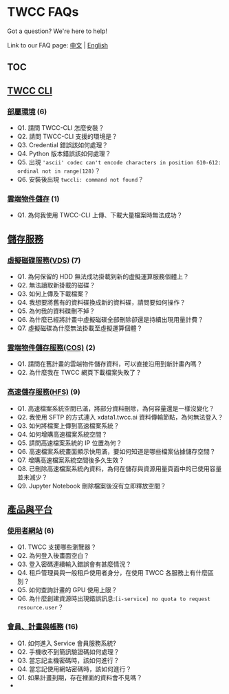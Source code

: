 # TWCC FAQs

Got a question? We're here to help!

Link to our FAQ page: 
[中文](https://man.twcc.ai/@twccdocs/faq-zh) | [English](https://man.twcc.ai/@twccdocs/faq-en)

## TOC

## [TWCC CLI](TWCC%20CLI)
### [部屬環境](TWCC%20CLI/部屬環境.md) (6) 
- Q1. 請問 TWCC-CLI 怎麼安裝？
- Q2. 請問 TWCC-CLI 支援的環境是？
- Q3. Credential 錯誤該如何處理？
- Q4. Python 版本錯誤該如何處理？
- Q5. 出現 `'ascii' codec can't encode characters in position 610-612: ordinal not in range(128)`？
- Q6. 安裝後出現 `twccli: command not found`？
### [雲端物件儲存](TWCC%20CLI/雲端物件儲存.md) (1) 
- Q1. 為何我使用 TWCC-CLI 上傳、下載大量檔案時無法成功？
## [儲存服務](儲存服務)
### [虛擬磁碟服務(VDS)](儲存服務/虛擬磁碟服務(VDS).md) (7) 
- Q1. 為何保留的 HDD 無法成功掛載到新的虛擬運算服務個體上？
- Q2. 無法讀取新掛載的磁碟？
- Q3. 如何上傳及下載檔案？
- Q4. 我想要將舊有的資料碟換成新的資料碟，請問要如何操作？
- Q5. 為何我的資料碟刪不掉？
- Q6. 為什麼已經將計畫中虛擬磁碟全部刪除卻還是持續出現用量計費？
- Q7. 虛擬磁碟為什麼無法掛載至虛擬運算個體？
### [雲端物件儲存服務(COS)](儲存服務/雲端物件儲存服務(COS).md) (2) 
- Q1. 請問在舊計畫的雲端物件儲存資料，可以直接沿用到新計畫內嗎？
- Q2. 為什麼我在 TWCC 網頁下載檔案失敗了？
### [高速儲存服務(HFS)](儲存服務/高速儲存服務(HFS).md) (9) 
- Q1. 高速檔案系統空間已滿，將部分資料刪除，為何容量還是一樣沒變化？
- Q2. 我使用 SFTP 的方式連入 xdata1.twcc.ai 資料傳輸節點，為何無法登入？
- Q3. 如何將檔案上傳到高速檔案系統？
- Q4. 如何增購高速檔案系統空間？
- Q5. 請問高速檔案系統的 IP 位置為何？
- Q6. 高速檔案系統畫面顯示快用滿，要如何知道是哪些檔案佔據儲存空間？
- Q7. 增購高速檔案系統空間後多久生效？
- Q8. 已刪除高速檔案系統內資料，為何在儲存與資源用量頁面中的已使用容量並未減少？
- Q9. Jupyter Notebook 刪除檔案後沒有立即釋放空間？
## [產品與平台](產品與平台)
### [使用者網站](產品與平台/使用者網站.md) (6) 
- Q1. TWCC 支援哪些瀏覽器？
- Q2. 為何登入後畫面空白？
- Q3. 登入密碼連續輸入錯誤會有甚麼情況？
- Q4. 租戶管理員與一般租戶使用者身分，在使用 TWCC 各服務上有什麼區別？
- Q5. 如何查詢計畫的 GPU 使用上限？
- Q6. 為什麼創建資源時出現錯誤訊息:`[i-service] no quota to request resource.user`？
### [會員、計畫與帳務](產品與平台/會員、計畫與帳務.md) (16) 
- Q1. 如何進入 Service 會員服務系統?
- Q2. 手機收不到簡訊驗證碼如何處理？
- Q3. 當忘記主機密碼時，該如何進行？
- Q4. 當忘記使用網站密碼時，該如何進行？
- Q1. 如果計畫到期，存在裡面的資料會不見嗎？
- <!-- Q1. 提報科技部專題研究計畫時，如何編列國網中心電腦使用費經費？
- Q2. 開立發票時，品名該填什麼？
- Q3. 如何取得需求報價單？
- Q4. 下訂所需購買的額度後，可否先使用計算資源再付款？
- Q5. 當「截止使用日期」已到期，仍有剩餘額度，是否可移轉至其他計畫使用？
- Q6. 購買額度訂購的流程？
- Q7. 如何進行錢包的管理？
- Q8. 如何查詢目前已使用及剩餘的額度？
- Q9. 如何計算額度用量？
- Q10. 如何查詢計畫下成員的額度用量紀錄？
- Q11. 如何查詢某個計算工作用量紀錄？
### [產品概觀](產品與平台/產品概觀.md) (4) 
- Q1. 容器運算 (CCS)、虛擬運算 (VCS) 及高速運算 (HPC) 有什麼不同？
- Q2. 高速檔案系統 (HFS)、虛擬磁碟服務 (VDS) 及雲端物件儲存服務 (COS) 有什麼不同？
- Q3. 容器運算 (CCS) 跟虛擬運算 (VCS) 使用上分別適用於那些情境？
- Q4. TWCC 資訊安全相關認證與機制？
## [網路與安全服務](網路與安全服務)
### [基礎虛擬防火牆](網路與安全服務/基礎虛擬防火牆.md) (1) 
- Q1. 為什麼防火牆裡面的規則沒有作用？
### [虛擬網路](網路與安全服務/虛擬網路.md) (1) 
- Q1. 在建虛擬運算服務的時候要選填虛擬網路才能建立，但無法去建立虛擬網路？
## [運算服務](運算服務)
### [台灣杉二號(命令列介面)(TWNIA2)](運算服務/台灣杉二號(命令列介面)(TWNIA2).md) (16) 
- Q1. 請問如何登入台灣杉二號(命令列介面)？
- Q2. SSH 連線至 TWCC 上的資源 CCS、VCS 和 HPC 有哪些可使用的的開源軟體？
- Q3. 半年前登入過台灣杉二號 (命令列介面)，而最近想使用時卻無法成功登入?
- Q1. 台灣杉二號 (命令列介面) 是否可使用跨節點的運算？
- Q2. 使用跨節點運算，節點是系統自動選取或需手動選取？
- Q3. 為什麼我執行任務索取多個 CPU 資源會發生錯誤？
- Q1. 請問在台灣杉二號 (命令列介面) 如何部屬環境執行我的程式？
- Q2. 可以協助我安裝套件嗎？
- Q3. 排程系統 Slurm 是什麼？
- Q4. 是否可以在台灣杉二號上安裝 Rclone 軟體同步工具？
- Q5. 台灣杉二號有支援 Nvidia 的 CUDA 運算架構嗎?
- Q6. 為什麼有些套件在開發型容器可以使用，但在台灣杉二號不能，兩者不是共用高速儲存空間 (HFS) 嗎?
- Q1. 登入後發現 /home/$USER 沒什麼檔案是正常的嗎？
- Q2. 計畫到期後儲存在台灣杉二號的檔案會刪除嗎？
- Q1. 請問台灣杉二號的登入節點 IP 位置為何？
- Q1. 使用台灣杉二號時出現此錯誤訊息`QOSMaxSubmitJobPerUserLimit Error`？
### [容器運算服務(CCS)](運算服務/容器運算服務(CCS).md) (48) 
- Q1. 怎麼使用超級電腦？
- Q2. 如何開始使用容器？
- Q3. 容器與高速運算該如何選擇？
- Q1. 如何登入容器？
- Q2. SSH 連線至 TWCC 上的資源 CCS、VCS 和 HPC 有哪些可使用的的開源軟體？
- Q3. 開發型容器 SSH 連線時顯示 `Permission denied`？
- Q4. 無法連線 Jupyter Notebook 時如何處理？
- Q1. 如何暫停容器？
- Q2. 我要如何將容器還原至初始狀態？
- Q3. 不同容器中的環境是否也不同？
- Q1. 如何使用 8 張 GPU 以上的資源？
- Q2. 如何知道容器配置的 GPU 數量？
- Q3. 在程式執行時，如何知道 GPU 使用情況？
- Q4. 為何無法使用容器內的 GPU？
- Q5. 建立容器時基本設定中，為何有共享記憶體？
- Q6. 如何知道程式運行時的記憶體用量？
- Q7. 開發型容器監控頁面中，「記憶體用量」與「GPU 記憶體用量」的差異？
- Q1. 目前容器支援多少種計算環境？
- Q2. 如何確認容器映像檔中包了什麼套件及其版本？
- Q3. 為何我刪除容器後再重新建立容器，新容器內仍存在舊容器上的套件？
- Q4. 安裝套件時發生錯誤訊息 `Permission denied` 如何處理？
- Q5. 在容器中如何安裝 cuDNN？
- Q6. 容器中有哪些內建的套件管理工具？
- Q7. 安裝套件時發生 `Unable to change to /home/主機帳號 - chdir (13: Permission denied)` 如何處理？
- Q1. 如何將檔案上傳至容器，或從容器下載？
- Q2. 為何切換成 root 無法存取自己的 /home 與 /work？
- Q3. 要如何分享 /home 與 /work 的資料給其他同計畫使用者？
- Q4. 如何設定自動化將容器內資料回傳 local 端？
- Q5. 以 Matlab 映像檔建立的容器為何無法存取 /home 及 /work？
- Q6. 能否將共享記憶體當硬碟空間使用？
- Q7. 為何 Jupyter Notebook 無法寫入檔案？
- Q8. 為何 Jupyter Notebook 儲存檔案失敗？
- Q9. 如何上傳檔案到 Jupyter Notebook？
- Q10. 如何於容器內與雲端物件儲存間傳輸檔案？
- Q1. 容器的 Port 範圍是什麼？
- Q1. 容器複本如何下載？
- Q1. 執行程式時發現 I/O 緩慢？
- Q2. 程式執行時效能不如預期？
- Q3. 程式執行時發現比 local 端還慢？
- Q1. 程式執行時顯示 `insufficient shared memory`？
- Q2. 程式執行時顯示 `bus error`？
- Q3. 程式執行時發生有些 library 無法載入 (`Could not load dynamic library...`)？
- Q4. 為何 `sudo  apt  update` 產生 `Unable  to  change  to  /home/wistron1/ -chdir  (13:  Permission  denied)`？
- Q5. 為何使用 Jupyter Notebook 時，右上角顯示 `kernel busy`？
- Q1. 如何從容器轉移至台灣杉二號(命令列介面)進行訓練運算？
- Q2. 我可以建立一個容器給其他人用嗎？
- Q3. 如何切換成容器的 root 身份？
- Q4. 容器是一建立就開始收費，還是開始跑程式才收費？
### [虛擬運算服務(VCS)](運算服務/虛擬運算服務(VCS).md) (29) 
- Q1. SSH 連線至 TWCC 上的資源 CCS、VCS 和 HPC 有哪些可使用的的開源軟體？
- Q2. 欲使用虛擬運算個體架設服務，卻無法連入？
- Q3. 使用映像檔所建立的虛擬運算個體無法連線進入作業該怎麼處理？
- Q4. 對網路卡設定進行更改，導致無法連線該怎麼處理？
- Q5. SSH 連線個體速度有點慢該如何解決？
- Q6. 如何使用帳號密碼連線 Linux 個體？
- Q7. SSH 連線虛擬運算個體時，出現錯誤訊息```WARNING: REMOTE HOST IDENTIFICATION HAS CHANGED!```該如何排除？
- Q1. 建立虛擬運算個體失敗該怎麼處理？
- Q2. 忘記 Windows 虛擬運算個體登入密碼該怎麼處理？
- Q3. 遺失 Linux 虛擬運算個體的金鑰該怎麼處理？
- Q4. 想了解虛擬運算個體狀態與用量計費關係?
- Q5. 虛擬運算個體在哪些狀態下不會收費?
- Q1. 如何調整已建立好的虛擬運算個體規格？
- Q2. 為什麼我在建立虛擬運算個體時，母錢包與子錢包皆有額度，卻出現`計畫資源已用盡，無法創建資源`的訊息？
- Q3. 請問要如何知道虛擬運算服務個體網路流量狀態？
- Q4. 請問該如何取得 GPU 資源？
- Q1. 虛擬運算服務是否支援 SMTP？
- Q2. 對虛擬運算個體安裝套件或進行更新，出現`E: Could not get lock /var/lib/apt/lists/lock`該如何解決？
- Q1. 虛擬運算服務個體是否可直接掛載雲端物件儲存 (COS)？
- Q2. 如何將虛擬運算中資料定期備份至雲端物件儲存 (COS)？
- Q3. 如果把超過 100GB 的映像檔輸入虛擬運算服務個體，會有什麼影響？
- Q4.如何將虛擬運算個體內的資料下載至本機？
- Q5.如何將本機內的資料上傳至虛擬運算個體？
- Q1. 虛擬運算個體建立後為何無法連線網路？
- Q2. 如何開啟虛擬運算個體非預設埠進行服務？
- Q1. 如何讓 Auto scaling 擴展出的個體，符合我需求的環境？
- Q1. 映像檔建立的時間需要多久？
- Q2. 如何節省映像檔建立的時間？
- Q3. 如何使虛擬運算個體進行自動建立映像檔？
